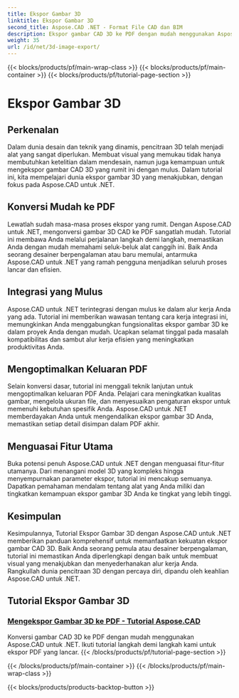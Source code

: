 ```yaml
---
title: Ekspor Gambar 3D
linktitle: Ekspor Gambar 3D
second_title: Aspose.CAD .NET - Format File CAD dan BIM
description: Ekspor gambar CAD 3D ke PDF dengan mudah menggunakan Aspose.CAD untuk .NET. Ikuti tutorial kami untuk konversi PDF yang lancar. Pelajari teknik ekspor gambar 3D yang efisien.
weight: 35
url: /id/net/3d-image-export/
---
```


{{< blocks/products/pf/main-wrap-class >}}
{{< blocks/products/pf/main-container >}}
{{< blocks/products/pf/tutorial-page-section >}}

# Ekspor Gambar 3D


## Perkenalan

Dalam dunia desain dan teknik yang dinamis, pencitraan 3D telah menjadi alat yang sangat diperlukan. Membuat visual yang memukau tidak hanya membutuhkan ketelitian dalam mendesain, namun juga kemampuan untuk mengekspor gambar CAD 3D yang rumit ini dengan mulus. Dalam tutorial ini, kita mempelajari dunia ekspor gambar 3D yang menakjubkan, dengan fokus pada Aspose.CAD untuk .NET.

## Konversi Mudah ke PDF

Lewatlah sudah masa-masa proses ekspor yang rumit. Dengan Aspose.CAD untuk .NET, mengonversi gambar 3D CAD ke PDF sangatlah mudah. Tutorial ini membawa Anda melalui perjalanan langkah demi langkah, memastikan Anda dengan mudah memahami seluk-beluk alat canggih ini. Baik Anda seorang desainer berpengalaman atau baru memulai, antarmuka Aspose.CAD untuk .NET yang ramah pengguna menjadikan seluruh proses lancar dan efisien.

## Integrasi yang Mulus

Aspose.CAD untuk .NET terintegrasi dengan mulus ke dalam alur kerja Anda yang ada. Tutorial ini memberikan wawasan tentang cara kerja integrasi ini, memungkinkan Anda menggabungkan fungsionalitas ekspor gambar 3D ke dalam proyek Anda dengan mudah. Ucapkan selamat tinggal pada masalah kompatibilitas dan sambut alur kerja efisien yang meningkatkan produktivitas Anda.

## Mengoptimalkan Keluaran PDF

Selain konversi dasar, tutorial ini menggali teknik lanjutan untuk mengoptimalkan keluaran PDF Anda. Pelajari cara meningkatkan kualitas gambar, mengelola ukuran file, dan menyesuaikan pengaturan ekspor untuk memenuhi kebutuhan spesifik Anda. Aspose.CAD untuk .NET memberdayakan Anda untuk mengendalikan ekspor gambar 3D Anda, memastikan setiap detail disimpan dalam PDF akhir.

## Menguasai Fitur Utama

Buka potensi penuh Aspose.CAD untuk .NET dengan menguasai fitur-fitur utamanya. Dari menangani model 3D yang kompleks hingga menyempurnakan parameter ekspor, tutorial ini mencakup semuanya. Dapatkan pemahaman mendalam tentang alat yang Anda miliki dan tingkatkan kemampuan ekspor gambar 3D Anda ke tingkat yang lebih tinggi.

## Kesimpulan

Kesimpulannya, Tutorial Ekspor Gambar 3D dengan Aspose.CAD untuk .NET memberikan panduan komprehensif untuk memanfaatkan kekuatan ekspor gambar CAD 3D. Baik Anda seorang pemula atau desainer berpengalaman, tutorial ini memastikan Anda diperlengkapi dengan baik untuk membuat visual yang menakjubkan dan menyederhanakan alur kerja Anda. Rangkullah dunia pencitraan 3D dengan percaya diri, dipandu oleh keahlian Aspose.CAD untuk .NET.
## Tutorial Ekspor Gambar 3D
### [Mengekspor Gambar 3D ke PDF - Tutorial Aspose.CAD](./exporting-3d-images-to-pdf/)
Konversi gambar CAD 3D ke PDF dengan mudah menggunakan Aspose.CAD untuk .NET. Ikuti tutorial langkah demi langkah kami untuk ekspor PDF yang lancar.
{{< /blocks/products/pf/tutorial-page-section >}}

{{< /blocks/products/pf/main-container >}}
{{< /blocks/products/pf/main-wrap-class >}}

{{< blocks/products/products-backtop-button >}}
